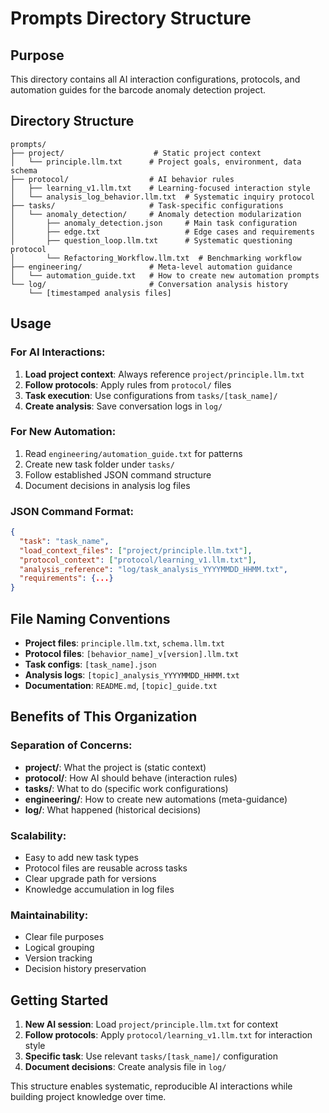 # Prompts Directory Structure

## Purpose
This directory contains all AI interaction configurations, protocols, and automation guides for the barcode anomaly detection project.

## Directory Structure

```
prompts/
├── project/                    # Static project context
│   └── principle.llm.txt      # Project goals, environment, data schema
├── protocol/                  # AI behavior rules
│   ├── learning_v1.llm.txt    # Learning-focused interaction style
│   └── analysis_log_behavior.llm.txt  # Systematic inquiry protocol
├── tasks/                     # Task-specific configurations
│   └── anomaly_detection/     # Anomaly detection modularization
│       ├── anomaly_detection.json     # Main task configuration
│       ├── edge.txt                   # Edge cases and requirements
│       ├── question_loop.llm.txt      # Systematic questioning protocol
│       └── Refactoring_Workflow.llm.txt  # Benchmarking workflow
├── engineering/               # Meta-level automation guidance
│   └── automation_guide.txt   # How to create new automation prompts
└── log/                       # Conversation analysis history
    └── [timestamped analysis files]
```

## Usage

### For AI Interactions:
1. **Load project context**: Always reference `project/principle.llm.txt`
2. **Follow protocols**: Apply rules from `protocol/` files
3. **Task execution**: Use configurations from `tasks/[task_name]/`
4. **Create analysis**: Save conversation logs in `log/`

### For New Automation:
1. Read `engineering/automation_guide.txt` for patterns
2. Create new task folder under `tasks/`
3. Follow established JSON command structure
4. Document decisions in analysis log files

### JSON Command Format:
```json
{
  "task": "task_name",
  "load_context_files": ["project/principle.llm.txt"],
  "protocol_context": ["protocol/learning_v1.llm.txt"],
  "analysis_reference": "log/task_analysis_YYYYMMDD_HHMM.txt",
  "requirements": {...}
}
```

## File Naming Conventions

- **Project files**: `principle.llm.txt`, `schema.llm.txt`
- **Protocol files**: `[behavior_name]_v[version].llm.txt`
- **Task configs**: `[task_name].json`
- **Analysis logs**: `[topic]_analysis_YYYYMMDD_HHMM.txt`
- **Documentation**: `README.md`, `[topic]_guide.txt`

## Benefits of This Organization

### Separation of Concerns:
- **project/**: What the project is (static context)
- **protocol/**: How AI should behave (interaction rules)
- **tasks/**: What to do (specific work configurations)
- **engineering/**: How to create new automations (meta-guidance)
- **log/**: What happened (historical decisions)

### Scalability:
- Easy to add new task types
- Protocol files are reusable across tasks
- Clear upgrade path for versions
- Knowledge accumulation in log files

### Maintainability:
- Clear file purposes
- Logical grouping
- Version tracking
- Decision history preservation

## Getting Started

1. **New AI session**: Load `project/principle.llm.txt` for context
2. **Follow protocols**: Apply `protocol/learning_v1.llm.txt` for interaction style
3. **Specific task**: Use relevant `tasks/[task_name]/` configuration
4. **Document decisions**: Create analysis file in `log/`

This structure enables systematic, reproducible AI interactions while building project knowledge over time.